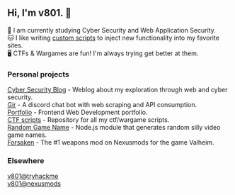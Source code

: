 ## Hi, I'm v801. :space_invader:

:seedling: I am currently studying Cyber Security and Web Application Security.  
:cat: I like writing [custom scripts](https://github.com/v801/fmm) to inject new functionality into my favorite sites.  
:desktop_computer: CTFs & Wargames are fun! I'm always trying get better at them.  

### Personal projects
[Cyber Security Blog](https://v801.github.io) - Weblog about my exploration through web and cyber security.  
[Gir](https://github.com/v801/gir) - A discord chat bot with web scraping and API consumption.  
[Portfolio](https://v801.github.io/portfolio/) - Frontend Web Development portfolio.  
[CTF scripts](https://github.com/v801/capture-the-flag) - Repository for all my ctf/wargame scripts.  
[Random Game Name](https://github.com/v801/random-game-name) - Node.js module that generates random silly video game names.  
[Forsaken](https://github.com/v801/forsaken-valheim) - The #1 weapons mod on Nexusmods for the game Valheim.  

### Elsewhere
[v801@tryhackme](https://tryhackme.com/p/v801)  
[v801@nexusmods](https://www.nexusmods.com/users/1082594)
